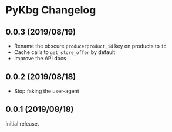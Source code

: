# PyKbg Changelog

## 0.0.3 (2019/08/19)
* Rename the obscure `producerproduct_id` key on products to `id`
* Cache calls to `get_store_offer` by default
* Improve the API docs

## 0.0.2 (2019/08/18)
* Stop faking the user-agent

## 0.0.1 (2019/08/18)
Initial release.
